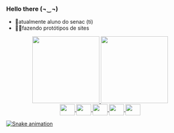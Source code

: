 ### Hello there (¬‿¬)

- 🔭atualmente aluno do senac (ti)
- 👷‍♂️fazendo protótipos de sites
<div align="center">
  <a href="https://github.com/IPClima">
  <img height="180em" src="https://github-readme-stats.vercel.app/api?username=IPClima&show_icons=true&theme=dracula&include_all_commits=true&count_private=true"/>
  <img height="180em" src="https://github-readme-stats.vercel.app/api/top-langs/?username=IPClima&layout=compact&langs_count=7&theme=dracula"/>
</div>
<div align="center">
<img  align="center" height="30" width="40" src="https://cdn.jsdelivr.net/gh/devicons/devicon/icons/html5/html5-original.svg" />
<img align="center" height="30" width="40"  src="https://cdn.jsdelivr.net/gh/devicons/devicon/icons/csharp/csharp-original.svg" />
<img align="center" height="30" width="40"  src="https://cdn.jsdelivr.net/gh/devicons/devicon/icons/css3/css3-original.svg" />
<img align="center" height="30" width="40"  src="https://cdn.jsdelivr.net/gh/devicons/devicon/icons/javascript/javascript-original.svg" />
<img align="center" height="30" width="40" src="https://cdn.jsdelivr.net/gh/devicons/devicon/icons/dot-net/dot-net-plain-wordmark.svg" />
</div>
  
![Snake animation](https://github.com/IPClima/IPClima/blob/output/github-contribution-grid-snake.svg)
